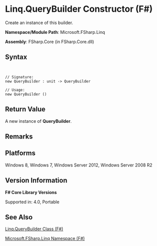 # Linq.QueryBuilder Constructor (F#)

Create an instance of this builder.

**Namespace/Module Path**: Microsoft.FSharp.Linq

**Assembly**: FSharp.Core (in FSharp.Core.dll)


## Syntax


```


// Signature:
new QueryBuilder : unit -> QueryBuilder

// Usage:
new QueryBuilder ()

```



## Return Value
A new instance of **QueryBuilder**.


## Remarks

## Platforms
Windows 8, Windows 7, Windows Server 2012, Windows Server 2008 R2


## Version Information
**F# Core Library Versions**

Supported in: 4.0, Portable




## See Also
[Linq.QueryBuilder Class &#40;F&#35;&#41;](Linq.QueryBuilder-Class-%28FSharp%29.md)

[Microsoft.FSharp.Linq Namespace &#40;F&#35;&#41;](Microsoft.FSharp.Linq-Namespace-%28FSharp%29.md)

